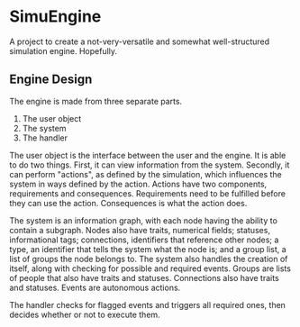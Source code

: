 # SimuEngine
A project to create a not-very-versatile and somewhat well-structured simulation engine. Hopefully.

## Engine Design
The engine is made from three separate parts.
1. The user object
1. The system
1. The handler

The user object is the interface between the user and the engine. It is able to do two things. First, it can view information from the system. Secondly, it can perform "actions", as defined by the simulation, which influences
the system in ways defined by the action. Actions have two components, requirements and consequences. Requirements need to be fulfilled before they can use the action. Consequences is what the action does.

The system is an information graph, with each node having the ability to contain a subgraph. Nodes also have traits, numerical fields; statuses, informational tags; connections, identifiers that reference other nodes; a type,
an identifier that tells the system what the node is; and a group list, a list of groups the node belongs to. The system also handles the creation of itself, along with checking for possible and required events. Groups are
lists of people that also have traits and statuses. Connections also have traits and statuses. Events are autonomous actions.

The handler checks for flagged events and triggers all required ones, then decides whether or not to execute them.
